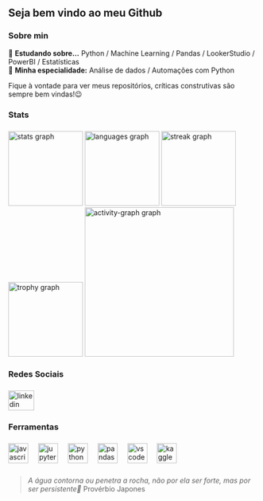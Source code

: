 ## Seja bem vindo ao meu Github
### Sobre min
🧠 **Estudando sobre...** Python / Machine Learning / Pandas / LookerStudio / PowerBI / Estatísticas <br>
🤖 **Minha especialidade:** Análise de dados / Automações com Python

<p> Fique à vontade para ver meus repositórios, críticas construtivas são sempre bem vindas!😉 </p>

### Stats
###

<div align="left">
  <img src="https://github-readme-stats.vercel.app/api?username=DevBrunoP&hide_title=false&hide_rank=false&show_icons=true&include_all_commits=true&count_private=true&disable_animations=false&theme=radical&locale=en&hide_border=false&order=1&card_width=456" height="150" alt="stats graph"  />
  <img src="https://github-readme-stats.vercel.app/api/top-langs?username=DevBrunoP&locale=en&hide_title=false&layout=compact&langs_count=5&theme=radical&hide_border=false&order=2&card_width=456" height="150" alt="languages graph"  />
  <img src="https://streak-stats.demolab.com?user=DevBrunoP&locale=en&mode=daily&theme=radical&hide_border=false&border_radius=5&order=3&card_width=1350" height="150" alt="streak graph"  />
  <img src="https://github-profile-trophy.vercel.app?username=DevBrunoP&theme=radical&column=-1&row=1&margin-w=8&margin-h=8&no-bg=false&no-frame=false&order=4" height="150" alt="trophy graph"  />
  <img src="https://github-readme-activity-graph.vercel.app/graph?username=DevBrunoP&radius=16&theme=redical&area=true&order=5&hide_border=false" height="300" alt="activity-graph graph"  />
</div>

###

### Redes Sociais
###

<div align="left">
  <a href="www.linkedin.com/in/bruno-pereira-de-oliveira" target="_blank">
    <img src="https://raw.githubusercontent.com/maurodesouza/profile-readme-generator/master/src/assets/icons/social/linkedin/default.svg" width="52" height="40" alt="linkedin logo"  />
  </a>
</div>

###

### Ferramentas
###

<div align="left">
  <img src="https://cdn.jsdelivr.net/gh/devicons/devicon/icons/javascript/javascript-original.svg" height="40" alt="javascript logo"  />
  <img width="12" />
  <img src="https://cdn.jsdelivr.net/gh/devicons/devicon/icons/jupyter/jupyter-original.svg" height="40" alt="jupyter logo"  />
  <img width="12" />
  <img src="https://cdn.jsdelivr.net/gh/devicons/devicon/icons/python/python-original.svg" height="40" alt="python logo"  />
  <img width="12" />
  <img src="https://cdn.jsdelivr.net/gh/devicons/devicon/icons/pandas/pandas-original-wordmark.svg" height="40" alt="pandas logo"  />
  <img width="12" />
  <img src="https://cdn.jsdelivr.net/gh/devicons/devicon/icons/vscode/vscode-original.svg" height="40" alt="vscode logo"  />
  <img width="12" />
  <img src="https://cdn.jsdelivr.net/gh/devicons/devicon/icons/kaggle/kaggle-original.svg" height="40" alt="kaggle logo"  />
</div>

###


> *A água contorna ou penetra a rocha, não por ela ser forte, mas por ser persistente🍃*
> Provérbio Japones

<!--
**DevBrunoP/DevBrunoP** is a ✨ _special_ ✨ repository because its `README.md` (this file) appears on your GitHub profile.

Here are some ideas to get you started:

- 🔭 I’m currently working on ...
- 🌱 I’m currently learning ...
- 👯 I’m looking to collaborate on ...
- 🤔 I’m looking for help with ...
- 💬 Ask me about ...
- 📫 How to reach me: ...
- 😄 Pronouns: ...
- ⚡ Fun fact: ...
-->
